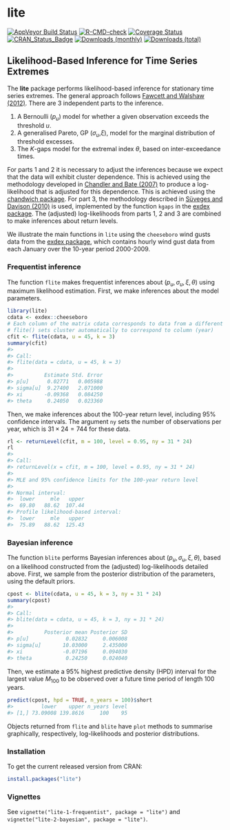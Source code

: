 
<!-- README.md is generated from README.Rmd. Please edit that file -->

# lite

[![AppVeyor Build
Status](https://ci.appveyor.com/api/projects/status/github/paulnorthrop/lite?branch=main&svg=true)](https://ci.appveyor.com/project/paulnorthrop/lite)
[![R-CMD-check](https://github.com/paulnorthrop/lite/actions/workflows/R-CMD-check.yaml/badge.svg)](https://github.com/paulnorthrop/lite/actions/workflows/R-CMD-check.yaml)
[![Coverage
Status](https://codecov.io/github/paulnorthrop/lite/coverage.svg?branch=main)](https://codecov.io/github/paulnorthrop/lite?branch=main)
[![CRAN_Status_Badge](https://www.r-pkg.org/badges/version/lite)](https://cran.r-project.org/package=lite)
[![Downloads
(monthly)](https://cranlogs.r-pkg.org/badges/lite?color=brightgreen)](https://cran.r-project.org/package=lite)
[![Downloads
(total)](https://cranlogs.r-pkg.org/badges/grand-total/lite?color=brightgreen)](https://cran.r-project.org/package=lite)

## Likelihood-Based Inference for Time Series Extremes

The **lite** package performs likelihood-based inference for stationary
time series extremes. The general approach follows [Fawcett and Walshaw
(2012)](https://doi.org/10.1002/env.2133). There are 3 independent parts
to the inference.

1.  A Bernoulli (*p*<sub>*u*</sub>) model for whether a given
    observation exceeds the threshold $u$.
2.  A generalised Pareto, GP (*σ*<sub>*u*</sub>,*ξ*), model for the
    marginal distribution of threshold excesses.
3.  The $K$-gaps model for the extremal index $\theta$, based on
    inter-exceedance times.

For parts 1 and 2 it is necessary to adjust the inferences because we
expect that the data will exhibit cluster dependence. This is achieved
using the methodology developed in [Chandler and Bate
(2007)](https://doi.org/10.1093/biomet/asm015) to produce a
log-likelihood that is adjusted for this dependence. This is achieved
using the [chandwich
package](https://cran.r-project.org/package=chandwich). For part 3, the
methodology described in [Süveges and Davison
(2010)](https://doi.org/10.1214/09-AOAS292) is used, implemented by the
function `kgaps` in the [exdex
package](https://cran.r-project.org/package=exdex). The (adjusted)
log-likelihoods from parts 1, 2 and 3 are combined to make inferences
about return levels.

We illustrate the main functions in `lite` using the `cheeseboro` wind
gusts data from the [exdex
package](https://cran.r-project.org/package=exdex), which contains
hourly wind gust data from each January over the 10-year period
2000-2009.

### Frequentist inference

The function `flite` makes frequentist inferences about
$(p_u, \sigma_u, \xi, \theta)$ using maximum likelihood estimation.
First, we make inferences about the model parameters.

``` r
library(lite)
cdata <- exdex::cheeseboro
# Each column of the matrix cdata corresponds to data from a different year
# flite() sets cluster automatically to correspond to column (year)
cfit <- flite(cdata, u = 45, k = 3)
summary(cfit)
#> 
#> Call:
#> flite(data = cdata, u = 45, k = 3)
#> 
#>          Estimate Std. Error
#> p[u]      0.02771   0.005988
#> sigma[u]  9.27400   2.071000
#> xi       -0.09368   0.084250
#> theta     0.24050   0.023360
```

Then, we make inferences about the 100-year return level, including 95%
confidence intervals. The argument `ny` sets the number of observations
per year, which is $31 \times 24 = 744$ for these data.

``` r
rl <- returnLevel(cfit, m = 100, level = 0.95, ny = 31 * 24)
rl
#> 
#> Call:
#> returnLevel(x = cfit, m = 100, level = 0.95, ny = 31 * 24)
#> 
#> MLE and 95% confidence limits for the 100-year return level
#> 
#> Normal interval:
#>  lower     mle   upper  
#>  69.80   88.62  107.44  
#> Profile likelihood-based interval:
#>  lower     mle   upper  
#>  75.89   88.62  125.43
```

### Bayesian inference

The function `blite` performs Bayesian inferences about
$(p_u, \sigma_u, \xi, \theta)$, based on a likelihood constructed from
the (adjusted) log-likelihoods detailed above. First, we sample from the
posterior distribution of the parameters, using the default priors.

``` r
cpost <- blite(cdata, u = 45, k = 3, ny = 31 * 24)
summary(cpost)
#> 
#> Call:
#> blite(data = cdata, u = 45, k = 3, ny = 31 * 24)
#> 
#>          Posterior mean Posterior SD
#> p[u]            0.02832     0.006008
#> sigma[u]       10.03000     2.435000
#> xi             -0.07196     0.094030
#> theta           0.24250     0.024040
```

Then, we estimate a 95% highest predictive density (HPD) interval for
the largest value $M_{100}$ to be observed over a future time period of
length $100$ years.

``` r
predict(cpost, hpd = TRUE, n_years = 100)$short
#>         lower    upper n_years level
#> [1,] 73.09008 139.8616     100    95
```

Objects returned from `flite` and `blite` have `plot` methods to
summarise graphically, respectively, log-likelihoods and posterior
distributions.

### Installation

To get the current released version from CRAN:

``` r
install.packages("lite")
```

### Vignettes

See `vignette("lite-1-frequentist", package = "lite")` and
`vignette("lite-2-bayesian", package = "lite")`.
